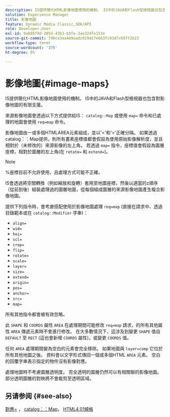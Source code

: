 ```yaml
---
description: IS提供簡化HTML影像地圖使用的機制。 IS中的JAVA和Flash型檢視器也包含對影像地圖的有限支援。
solution: Experience Manager
title: 影像地圖
feature: Dynamic Media Classic,SDK/API
role: Developer,User
exl-id: 9a685f9d-205d-43b3-b5fe-3ae324fe153e
source-git-commit: 790ce3aa4e9aadc019d17e663fc93d7c69772b23
workflow-type: tm+mt
source-wordcount: '375'
ht-degree: 0%

---
```


# 影像地圖{#image-maps}

IS提供簡化HTML影像地圖使用的機制。 IS中的JAVA和Flash型檢視器也包含對影像地圖的有限支援。

來源影像地圖會透過以下方式提供給IS： `catalog::Map` 或使用 `map=` 命令和已處理的地圖會使用 `req=map` 命令。

影像地圖由一或多個HTMLAREA元素組成，並以&#39;&lt;&#39;和&#39;>&#39;正確分隔。 如果透過catalog：：Map提供，則所有畫素座標值都會假設為使用原始影像解析度，並且相對於（未修改的）來源影像的左上角。 若透過 `map=` 指令，座標值會假設為圖層座標，相對於圖層的左上角(在 `rotate=` 和 `extend=`)。

>[!NOTE]
>
>%座標目前不允許使用，且處理方式可能不正確。

IS會透過將空間轉換（例如縮放和旋轉）套用至地圖座標，然後以適當的z順序（從前到後）組裝處理過的圖層地圖，從每個組成圖層的來源影像地圖產生複合影像地圖。

提供下列指令時，會考慮搭配使用於影像地圖處理 `req=map` (直接在請求中、透過目錄範本或在 `catalog::Modifier` 字串)：

* `align=`
* `wid=`
* `hei=`
* `scl=`
* `crop=`
* `flip=`
* `rotate=`
* `scale=`
* `layer=`
* `size=`
* `extend=`
* `origin=`
* `pos=`
* `anchor=`
* `src=`
* `map=`

所有其他指令都會被有效忽略。

此 `SHAPE` 和 `COORDS` 屬性 `AREA` 在處理期間可能修改 `req=map` 請求，的所有其他屬性 `AREA` 傳遞元素時不會進行修改。 在大多數情況下，這涉及到變更 `SHAPE` 值自 `DEFAULT` 至 `RECT` (這也會新增 `COORDS` 屬性)，或變更 `COORDS` 值。

任何 `AREA` 處理期間變為空白的元素會完全移除。 如果地圖與 `layer=comp` 它位於所有其他地圖之後。 資料會以文字形式傳回一個或多個HTML `AREA` 元素。 空白的回覆字串表示指定的物件沒有影像對應。

處理地圖時不考慮圖層透明度。 完全透明的圖層仍然可以有相關聯的影像地圖。 部分透明圖層的對映將不會裁剪至透明區域。

## 另请参阅 {#see-also}

[對應=](../../../../../is-api/http-ref/image-serving-api-ref/c-http-protocol-reference/c-command-reference/r-map.md#reference-8f96545f196b4b7caa616e15c2363f06) ， [catalog：：Map](/help/aem-is-ir-api/is-api/image-catalog/image-serving-api-ref/c-image-catalog-reference/c-image-svg-data-reference/c-image-data-reference/r-map-cat.md)， [HTML4.01規格](https://www.w3.org/TR/html401/)
